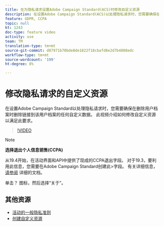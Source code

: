 ```yaml
---
title: 在为隐私请求设置Adobe Campaign Standard(ACS)时修改自定义资源
description: 在设置Adobe Campaign Standard(ACS)以处理隐私请求时，您需要确保在删除用户档案时删除链接到该用户档案的任何自定义数据。 此视频介绍如何修改自定义资源以满足此要求。
feature: GDPR, CCPA
topic: null
kt: 1243
doc-type: feature video
activity: use
team: TM
translation-type: tm+mt
source-git-commit: d87971b70bde8de1822f18cbafd8e2d7b4808edc
workflow-type: tm+mt
source-wordcount: '199'
ht-degree: 8%

---
```



# 修改隐私请求的自定义资源

在设置Adobe Campaign Standard以处理隐私请求时，您需要确保在删除用户档案时删除链接到该用户档案的任何自定义数据。 此视频介绍如何修改自定义资源以满足此要求。

>[!VIDEO](https://video.tv.adobe.com/v/23326?quality=12)

>[!NOTE]
>
>**选择退出个人信息销售(CCPA)**
>
>从19.4开始，在活动界面和API中提供了现成的CCPA退出字段。 对于19.3，要利用此信息，您需要在Adobe Campaign Standard创建此>字段。 有关详细信息， [请参阅](https://helpx.adobe.com/campaign/kb/acs-privacy.html#ccpa) 详细的文档。
>
> 单击？ 图标，然后选择“关于”。

## 其他资源

* [活动的一般隐私准则](https://helpx.adobe.com/cn/campaign/kb/campaign-privacy-overview.html)
* [创建自定义资源](/help/managing-processes-and-data/custom-resources/creating-custom-resources.md)
